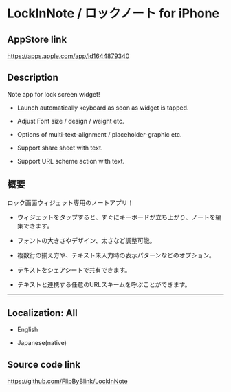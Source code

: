 
# LockInNote / ロックノート for iPhone


## AppStore link
https://apps.apple.com/app/id1644879340


## Description
Note app for lock screen widget!

- Launch automatically keyboard as soon as widget is tapped.

- Adjust Font size / design / weight etc.

- Options of multi-text-alignment / placeholder-graphic etc.

- Support share sheet with text.

- Support URL scheme action with text.


## 概要
ロック画面ウィジェット専用のノートアプリ！

- ウィジェットをタップすると、すぐにキーボードが立ち上がり、ノートを編集できます。

- フォントの大きさやデザイン、太さなど調整可能。

- 複数行の揃え方や、テキスト未入力時の表示パターンなどのオプション。

- テキストをシェアシートで共有できます。

- テキストと連携する任意のURLスキームを呼ぶことができます。


---


## Localization: All
- English

- Japanese(native)


## Source code link
https://github.com/FlipByBlink/LockInNote

